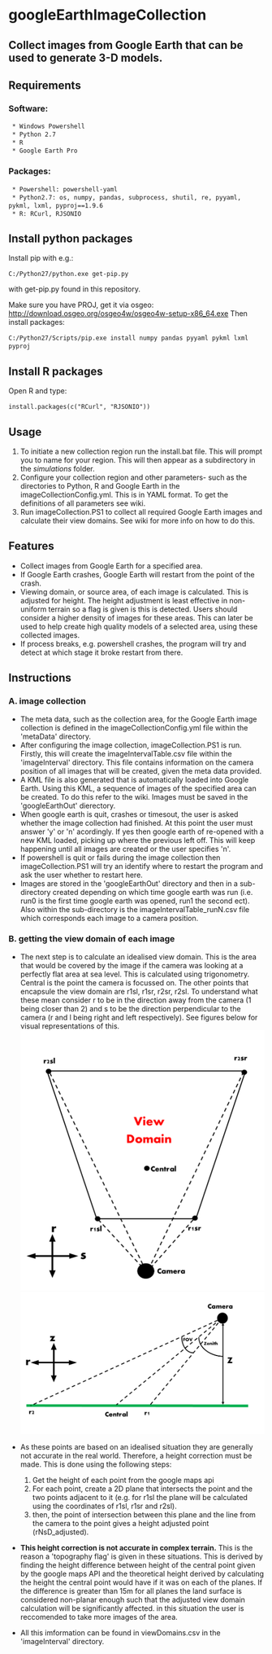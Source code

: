 # googleEarthImageCollection
Collect images from Google Earth that can be used to generate 3-D models.
---

## Requirements
### Software:
     * Windows Powershell
     * Python 2.7
     * R 
     * Google Earth Pro
### Packages:
     * Powershell: powershell-yaml
     * Python2.7: os, numpy, pandas, subprocess, shutil, re, pyyaml, pykml, lxml, pyproj==1.9.6
     * R: RCurl, RJSONIO
     
## Install python packages
Install pip with e.g.:
```
C:/Python27/python.exe get-pip.py
```
with get-pip.py found in this repository.

Make sure you have PROJ, get it via osgeo: http://download.osgeo.org/osgeo4w/osgeo4w-setup-x86_64.exe
Then install packages:

```
C:/Python27/Scripts/pip.exe install numpy pandas pyyaml pykml lxml pyproj
 ```
 
## Install R packages
Open R and type:
```
install.packages(c("RCurl", "RJSONIO"))
```
   
## Usage
1. To initiate a new collection region run the install.bat file. This will prompt you to name for your region. This will 
   then appear as a subdirectory in the *simulations* folder.
2. Configure your collection region and other parameters- such as the directories to Python, R and Google Earth in the 
   imageCollectionConfig.yml. This is in YAML format. To get the definitions of all parameters see wiki.
3. Run imageCollection.PS1 to collect all required Google Earth images and calculate their view domains. See wiki for more info on how to do this.

## Features
* Collect images from Google Earth for a specified area.
* If Google Earth crashes, Google Earth will restart from the point of the crash.
* Viewing domain, or source area, of each image is calculated. This is adjusted for height. The height adjustment is least effective in non-uniform terrain so a flag is given is this is detected. Users should consider a higher density of images for these areas. This can later be used to help create high quality models of a selected area, using these collected images.  
* If process breaks, e.g. powershell crashes, the program will try and detect at which stage it broke restart from there.

## Instructions
### A. image collection
- The meta data, such as the collection area, for the Google Earth image collection is defined in the imageCollectionConfig.yml file within the 'metaData' directory.   
- After configuring the image collection, imageCollection.PS1 is run. Firstly, this will create the imageIntervalTable.csv file within the 'imageInterval' directory. This file contains information on the camera position of all images that will be created, given the meta data provided.
- A KML file is also generated that is automatically loaded into Google Earth. Using this KML, a sequence of images of the specified area can be created. To do this refer to the wiki. Images must be saved in the 'googleEarthOut' dierectory.
- When google earth is quit, crashes or timesout, the user is asked whether the image collection had finished. At this point the user must answer 'y' or 'n' acordingly. If yes then google earth of re-opened with a new KML loaded, picking up where the previous left off. This will keep happening until all images are created or the user specifies 'n'.
- If powershell is quit or fails during the image collection then imageCollection.PS1 will try an identify where to restart the program and ask the user whether to restart here. 
- Images are stored in the 'googleEarthOut' directory and then in a sub-directory created depending on which time google earth was run (i.e. run0 is the first time google earth was opened, run1 the second ect). Also within the sub-directory is the imageIntervalTable_runN.csv file which corresponds each image to a camera position.

### B. getting the view domain of each image 
- The next step is to calculate an idealised view domain. This is the area that would be covered by the image if the camera was looking at a perfectly flat area at sea level. This is calculated using trigonometry. Central is the point the camera is focussed on. The other points that encapsule the view domain are r1sl, r1sr, r2sr, r2sl. To understand what these mean consider r to be in the direction away from the camera (1 being closer than 2) and s to be the direction perpendicular to the camera (r and l being right and left respectively). See figures below for visual representations of this.  
![alt text](images/viewDomCalc1.png)
![alt text](images/viewDomCalc2.png)

- As these points are based on an idealised situation they are generally not accurate in the real world. Therefore, a height correction must be made. This is done using the following steps:
  1. Get the height of each point from the google maps api 
  2. For each point, create a 2D plane that intersects the point and the two points adjacent to it (e.g. for r1sl the plane will be calculated using the coordinates of r1sl, r1sr and r2sl).
  3. then, the point of intersection between this plane and the line from the camera to the point gives a height adjusted point (rNsD_adjusted).
- **This height correction is not accurate in complex terrain.** This is the reason a 'topography flag' is given in these situations. This is derived by finding the height difference between height of the central point given by the google maps API and the theoretical height derived by calculating the height the central point would have if it was on each of the planes. If the difference is greater than 15m for all planes the land surface is considered non-planar enough such that the adjusted view domain calculation will be significantly affected. in this situation the user is reccomended to take more images of the area.
- All this imformation can be found in viewDomains.csv in the 'imageInterval' directory. 
